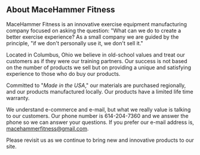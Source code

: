 About MaceHammer Fitness
---------------------------------
MaceHammer Fitness is an innovative exercise equipment manufacturing company focused on asking the question: "What can we do to create a better exercise experience?  As a small company we are guided by the principle, "if we don't personally use it, we don't sell it."


Located in Columbus, Ohio we believe in old-school values and treat our customers as if they were our training partners. Our success is not based on the number of products we sell but on providing a unique and satisfying experience to those who do buy our products.


Committed to "*Made in the USA*," our materials are purchased regionally, and our products manufactured locally. Our products have a limited life time warranty.


We understand e-commerce and e-mail, but what we really value is talking to our customers. Our phone number is 614-204-7360 and we answer the phone so we can answer your questions. If you prefer our e-mail address is, macehammerfitness@gmail.com.


Please revisit us as we continue to bring new and innovative products to our site.